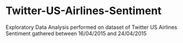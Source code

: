 # Twitter-US-Airlines-Sentiment
Exploratory Data Analysis performed on dataset of Twitter US Airlines Sentiment gathered between 16/04/2015 and 24/04/2015
